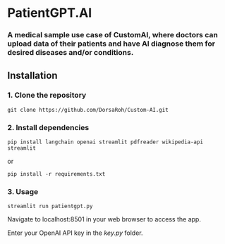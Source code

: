 # PatientGPT.AI
### A medical sample use case of CustomAI, where doctors can upload data of their patients and have AI diagnose them for desired diseases and/or conditions.

## Installation

### 1. Clone the repository
```shell
git clone https://github.com/DorsaRoh/Custom-AI.git
```

### 2. Install dependencies

```shell
pip install langchain openai streamlit pdfreader wikipedia-api streamlit
```
or
```shell
pip install -r requirements.txt
```

### 3. Usage
 
```shell
streamlit run patientgpt.py
```
Navigate to localhost:8501 in your web browser to access the app.

Enter your OpenAI API key in the *key.py* folder.
